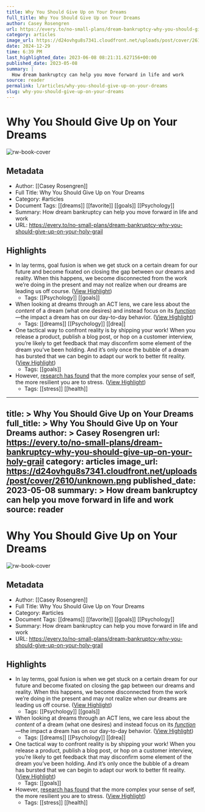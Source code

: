 ```yaml
---
title: Why You Should Give Up on Your Dreams
full_title: Why You Should Give Up on Your Dreams
author: Casey Rosengren
url: https://every.to/no-small-plans/dream-bankruptcy-why-you-should-give-up-on-your-holy-grail
category: articles
image_url: https://d24ovhgu8s7341.cloudfront.net/uploads/post/cover/2610/unknown.png
date: 2024-12-29
time: 6:39 PM
last_highlighted_date: 2023-06-08 08:21:31.627156+00:00
published_date: 2023-05-08
summary: |
  How dream bankruptcy can help you move forward in life and work
source: reader
permalink: l/articles/why-you-should-give-up-on-your-dreams
slug: why-you-should-give-up-on-your-dreams
---
```

# Why You Should Give Up on Your Dreams

![rw-book-cover](https://d24ovhgu8s7341.cloudfront.net/uploads/post/cover/2610/unknown.png)

## Metadata
- Author: [[Casey Rosengren]]
- Full Title: Why You Should Give Up on Your Dreams
- Category: #articles
- Document Tags: [[dreams]] [[favorite]] [[goals]] [[Psychology]] 
- Summary: How dream bankruptcy can help you move forward in life and work
- URL: https://every.to/no-small-plans/dream-bankruptcy-why-you-should-give-up-on-your-holy-grail

## Highlights
- In lay terms, goal fusion is when we get stuck on a certain dream for our future and become fixated on closing the gap between our dreams and reality. When this happens, we become disconnected from the work we’re doing in the present and may not realize when our dreams are leading us off course. ([View Highlight](https://read.readwise.io/read/01h2d1cnqghsaveztgfmqzpmmz))
    - Tags: [[Psychology]] [[goals]] 
- When looking at dreams through an ACT lens, we care less about the *content* of a dream (what one desires) and instead focus on its [*function*](https://www.actmindfully.com.au/upimages/Function_Versus_Form_in_Thoughts.pdf)—the impact a dream has on our day-to-day behavior. ([View Highlight](https://read.readwise.io/read/01h2d1dfw86ykmbxfjsb07xk50))
    - Tags: [[dreams]] [[Psychology]] [[drea]] 
- One tactical way to confront reality is by shipping your work! When you release a product, publish a blog post, or hop on a customer interview, you’re likely to get feedback that may disconfirm some element of the dream you’ve been holding. And it’s only once the bubble of a dream has bursted that we can begin to adapt our work to better fit reality. ([View Highlight](https://read.readwise.io/read/01h2d1gcdzej03pawjwe11bz96))
    - Tags: [[goals]] 
- However, [research has found](https://pubmed.ncbi.nlm.nih.gov/3572732/) that the more complex your sense of self, the more resilient you are to stress. ([View Highlight](https://read.readwise.io/read/01h2d1hdwwz52kebnts27wjve3))
    - Tags: [[stress]] [[health]] 


---
title: >
  Why You Should Give Up on Your Dreams
full_title: >
  Why You Should Give Up on Your Dreams
author: >
  Casey Rosengren
url: https://every.to/no-small-plans/dream-bankruptcy-why-you-should-give-up-on-your-holy-grail
category: articles
image_url: https://d24ovhgu8s7341.cloudfront.net/uploads/post/cover/2610/unknown.png
published_date: 2023-05-08
summary: >
  How dream bankruptcy can help you move forward in life and work
source: reader
---
# Why You Should Give Up on Your Dreams

![rw-book-cover](https://d24ovhgu8s7341.cloudfront.net/uploads/post/cover/2610/unknown.png)

## Metadata
- Author: [[Casey Rosengren]]
- Full Title: Why You Should Give Up on Your Dreams
- Category: #articles
- Document Tags: [[dreams]] [[favorite]] [[goals]] [[Psychology]] 
- Summary: How dream bankruptcy can help you move forward in life and work
- URL: https://every.to/no-small-plans/dream-bankruptcy-why-you-should-give-up-on-your-holy-grail

## Highlights
- In lay terms, goal fusion is when we get stuck on a certain dream for our future and become fixated on closing the gap between our dreams and reality. When this happens, we become disconnected from the work we’re doing in the present and may not realize when our dreams are leading us off course. ([View Highlight](https://read.readwise.io/read/01h2d1cnqghsaveztgfmqzpmmz))
    - Tags: [[Psychology]] [[goals]] 
- When looking at dreams through an ACT lens, we care less about the *content* of a dream (what one desires) and instead focus on its [*function*](https://www.actmindfully.com.au/upimages/Function_Versus_Form_in_Thoughts.pdf)—the impact a dream has on our day-to-day behavior. ([View Highlight](https://read.readwise.io/read/01h2d1dfw86ykmbxfjsb07xk50))
    - Tags: [[dreams]] [[Psychology]] [[drea]] 
- One tactical way to confront reality is by shipping your work! When you release a product, publish a blog post, or hop on a customer interview, you’re likely to get feedback that may disconfirm some element of the dream you’ve been holding. And it’s only once the bubble of a dream has bursted that we can begin to adapt our work to better fit reality. ([View Highlight](https://read.readwise.io/read/01h2d1gcdzej03pawjwe11bz96))
    - Tags: [[goals]] 
- However, [research has found](https://pubmed.ncbi.nlm.nih.gov/3572732/) that the more complex your sense of self, the more resilient you are to stress. ([View Highlight](https://read.readwise.io/read/01h2d1hdwwz52kebnts27wjve3))
    - Tags: [[stress]] [[health]] 


